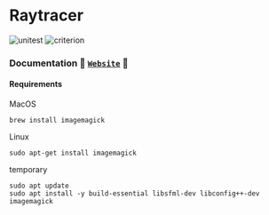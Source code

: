 # Raytracer

![unitest](https://github.com/EpitechPromo2028/B-OOP-400-MAR-4-1-raytracer-selim.bouasker/actions/workflows/unitest.yml/badge.svg)
![criterion](https://github.com/EpitechPromo2028/B-OOP-400-MAR-4-1-raytracer-selim.bouasker/actions/workflows/unitest-criterion.yml/badge.svg)

### Documentation 🫲 [`Website`](https://xmarano.github.io/RayTracer) 🫱

#### Requirements
MacOS
```
brew install imagemagick
```

Linux
```
sudo apt-get install imagemagick
```
temporary
```
sudo apt update
sudo apt install -y build-essential libsfml-dev libconfig++-dev imagemagick
```

